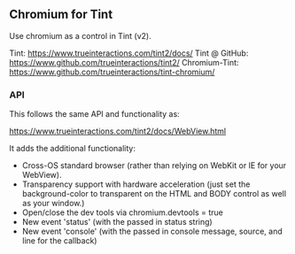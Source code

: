 ## Chromium for Tint ##

Use chromium as a control in Tint (v2).

Tint: https://www.trueinteractions.com/tint2/docs/
Tint @ GitHub: https://www.github.com/trueinteractions/tint2/
Chromium-Tint: https://www.github.com/trueinteractions/tint-chromium/

### API ###

This follows the same API and functionality as:

https://www.trueinteractions.com/tint2/docs/WebView.html

It adds the additional functionality:

* Cross-OS standard browser (rather than relying on WebKit or IE for your WebView).
* Transparency support with hardware acceleration (just set the background-color to transparent on the HTML and BODY control as well as your window.)
* Open/close the dev tools via chromium.devtools = true
* New event 'status' (with the passed in status string)
* New event 'console' (with the passed in console message, source, and line for the callback)

